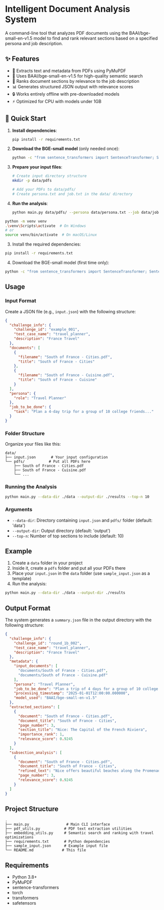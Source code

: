 # Intelligent Document Analysis System

A command-line tool that analyzes PDF documents using the BAAI/bge-small-en-v1.5 model to find and rank relevant sections based on a specified persona and job description.

## ✨ Features

- 📄 Extracts text and metadata from PDFs using PyMuPDF
- 🤖 Uses BAAI/bge-small-en-v1.5 for high-quality semantic search
- 🎯 Ranks document sections by relevance to the job description
- 📊 Generates structured JSON output with relevance scores
- 🔒 Works entirely offline with pre-downloaded models
- ⚡ Optimized for CPU with models under 1GB

## 🚀 Quick Start

1. **Install dependencies**:
   ```bash
   pip install -r requirements.txt
   ```

2. **Download the BGE-small model** (only needed once):
   ```bash
   python -c "from sentence_transformers import SentenceTransformer; SentenceTransformer('BAAI/bge-small-en-v1.5').save('./models/bge-small-en-v1.5')"
   ```

3. **Prepare your input files**:
   ```bash
   # Create input directory structure
   mkdir -p data/pdfs
   
   # Add your PDFs to data/pdfs/
   # Create persona.txt and job.txt in the data/ directory
   ```

4. **Run the analysis**:
   ```bash
   python main.py data/pdfs/ --persona data/persona.txt --job data/job.txt
```bash
python -m venv venv
.\venv\Scripts\activate  # On Windows
# or
source venv/bin/activate  # On macOS/Linux
```

3. Install the required dependencies:

```bash
pip install -r requirements.txt
```

4. Download the BGE-small model (first time only):

```bash
python -c "from sentence_transformers import SentenceTransformer; SentenceTransformer('BAAI/bge-small-en-v1.5').save('./models/bge-small-en-v1.5')"
```

## Usage

### Input Format

Create a JSON file (e.g., `input.json`) with the following structure:

```json
{
  "challenge_info": {
    "challenge_id": "example_001",
    "test_case_name": "travel_planner",
    "description": "France Travel"
  },
  "documents": [
    {
      "filename": "South of France - Cities.pdf",
      "title": "South of France - Cities"
    },
    {
      "filename": "South of France - Cuisine.pdf",
      "title": "South of France - Cuisine"
    }
  ],
  "persona": {
    "role": "Travel Planner"
  },
  "job_to_be_done": {
    "task": "Plan a 4-day trip for a group of 10 college friends..."
  }
}
```

### Folder Structure

Organize your files like this:
```
data/
├── input.json       # Your input configuration
└── pdfs/           # Put all PDFs here
    ├── South of France - Cities.pdf
    ├── South of France - Cuisine.pdf
    └── ...
```

### Running the Analysis

```bash
python main.py --data-dir ./data --output-dir ./results --top-n 10
```

### Arguments

- `--data-dir`: Directory containing `input.json` and `pdfs/` folder (default: 'data')
- `--output-dir`: Output directory (default: 'output')
- `--top-n`: Number of top sections to include (default: 10)

## Example

1. Create a `data` folder in your project
2. Inside it, create a `pdfs` folder and put all your PDFs there
3. Place your `input.json` in the `data` folder (use `sample_input.json` as a template)
4. Run the analysis:

```bash
python main.py --data-dir ./data --output-dir ./results
```

## Output Format

The system generates a `summary.json` file in the output directory with the following structure:

```json
{
  "challenge_info": {
    "challenge_id": "round_1b_002",
    "test_case_name": "travel_planner",
    "description": "France Travel"
  },
  "metadata": {
    "input_documents": [
      "documents/South of France - Cities.pdf",
      "documents/South of France - Cuisine.pdf"
    ],
    "persona": "Travel Planner",
    "job_to_be_done": "Plan a trip of 4 days for a group of 10 college friends...",
    "processing_timestamp": "2025-01-01T12:00:00.000000",
    "model_used": "BAAI/bge-small-en-v1.5"
  },
  "extracted_sections": [
    {
      "document": "South of France - Cities.pdf",
      "document_title": "South of France - Cities",
      "page_number": 3,
      "section_title": "Nice: The Capital of the French Riviera",
      "importance_rank": 1,
      "relevance_score": 0.9245
    }
  ],
  "subsection_analysis": [
    {
      "document": "South of France - Cities.pdf",
      "document_title": "South of France - Cities",
      "refined_text": "Nice offers beautiful beaches along the Promenade des Anglais...",
      "page_number": 3,
      "relevance_score": 0.9245
    }
  ]
}
```

## Project Structure

```
.
├── main.py                 # Main CLI interface
├── pdf_utils.py           # PDF text extraction utilities
├── embedding_utils.py     # Semantic search and ranking with travel optimizations
├── requirements.txt       # Python dependencies
├── sample_input.json      # Example input file
└── README.md             # This file
```

## Requirements

- Python 3.8+
- PyMuPDF
- sentence-transformers
- torch
- transformers
- safetensors
